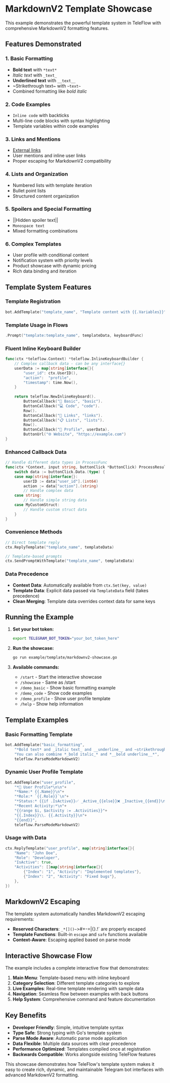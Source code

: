 # MarkdownV2 Template Showcase

This example demonstrates the powerful template system in TeleFlow with comprehensive MarkdownV2 formatting features.

## Features Demonstrated

### 1. **Basic Formatting**
- **Bold text** with `*text*`
- _Italic text_ with `_text_`
- __Underlined text__ with `__text__`
- ~Strikethrough text~ with `~text~`
- Combined formatting like *_bold italic_*

### 2. **Code Examples**
- `Inline code` with backticks
- Multi-line code blocks with syntax highlighting
- Template variables within code examples

### 3. **Links and Mentions**
- [External links](https://example.com) 
- User mentions and inline user links
- Proper escaping for MarkdownV2 compatibility

### 4. **Lists and Organization**
- Numbered lists with template iteration
- Bullet point lists
- Structured content organization

### 5. **Spoilers and Special Formatting**
- ||Hidden spoiler text||
- `Monospace text`
- Mixed formatting combinations

### 6. **Complex Templates**
- User profile with conditional content
- Notification system with priority levels
- Product showcase with dynamic pricing
- Rich data binding and iteration

## Template System Features

### **Template Registration**
```go
bot.AddTemplate("template_name", "Template content with {{.Variables}}", teleflow.ParseModeMarkdownV2)
```

### **Template Usage in Flows**
```go
.Prompt("template:template_name", templateData, keyboardFunc)
```

### **Fluent Inline Keyboard Builder**
```go
func(ctx *teleflow.Context) *teleflow.InlineKeyboardBuilder {
    // Complex callback data - can be any interface{}
    userData := map[string]interface{}{
        "user_id": ctx.UserID(),
        "action":  "profile",
        "timestamp": time.Now(),
    }
    
    return teleflow.NewInlineKeyboard().
        ButtonCallback("📝 Basic", "basic").
        ButtonCallback("💻 Code", "code").
        Row().
        ButtonCallback("🔗 Links", "links").
        ButtonCallback("📋 Lists", "lists").
        Row().
        ButtonCallback("👤 Profile", userData).
        ButtonUrl("🌐 Website", "https://example.com")
}
```

### **Enhanced Callback Data**
```go
// Handle different data types in ProcessFunc
func(ctx *Context, input string, buttonClick *ButtonClick) ProcessResult {
    switch data := buttonClick.Data.(type) {
    case map[string]interface{}:
        userID := data["user_id"].(int64)
        action := data["action"].(string)
        // Handle complex data
    case string:
        // Handle simple string data
    case MyCustomStruct:
        // Handle custom struct data
    }
}
```

### **Convenience Methods**
```go
// Direct template reply
ctx.ReplyTemplate("template_name", templateData)

// Template-based prompts
ctx.SendPromptWithTemplate("template_name", templateData)
```

### **Data Precedence**
- **Context Data**: Automatically available from `ctx.Set(key, value)`
- **Template Data**: Explicit data passed via `TemplateData` field (takes precedence)
- **Clean Merging**: Template data overrides context data for same keys

## Running the Example

1. **Set your bot token:**
   ```bash
   export TELEGRAM_BOT_TOKEN="your_bot_token_here"
   ```

2. **Run the showcase:**
   ```bash
   go run example/template/markdownv2-showcase.go
   ```

3. **Available commands:**
   - `/start` - Start the interactive showcase
   - `/showcase` - Same as /start
   - `/demo_basic` - Show basic formatting example
   - `/demo_code` - Show code examples
   - `/demo_profile` - Show user profile template
   - `/help` - Show help information

## Template Examples

### Basic Formatting Template
```go
bot.AddTemplate("basic_formatting", 
    "*Bold text* and _italic text_ and __underline__ and ~strikethrough~\n\n"+
    "You can also combine *_bold italic_* and *__bold underline__*",
    teleflow.ParseModeMarkdownV2)
```

### Dynamic User Profile Template
```go
bot.AddTemplate("user_profile",
    "*👤 User Profile*\n\n"+
    "*Name:* {{.Name}}\n"+
    "*Role:* `{{.Role}}`\n"+
    "*Status:* {{if .IsActive}}✅ _Active_{{else}}❌ _Inactive_{{end}}\n\n"+
    "*Recent Activity:*\n"+
    "{{range $i, $activity := .Activities}}"+
    "{{.Index}}\\. {{.Activity}}\n"+
    "{{end}}",
    teleflow.ParseModeMarkdownV2)
```

### Usage with Data
```go
ctx.ReplyTemplate("user_profile", map[string]interface{}{
    "Name": "John Doe",
    "Role": "Developer", 
    "IsActive": true,
    "Activities": []map[string]interface{}{
        {"Index": "1", "Activity": "Implemented templates"},
        {"Index": "2", "Activity": "Fixed bugs"},
    },
})
```

## MarkdownV2 Escaping

The template system automatically handles MarkdownV2 escaping requirements:

- **Reserved Characters**: `_*[]()~`>#+-=|{}.!` are properly escaped
- **Template Functions**: Built-in `escape` and `safe` functions available
- **Context-Aware**: Escaping applied based on parse mode

## Interactive Showcase Flow

The example includes a complete interactive flow that demonstrates:

1. **Main Menu**: Template-based menu with inline keyboard
2. **Category Selection**: Different template categories to explore
3. **Live Examples**: Real-time template rendering with sample data
4. **Navigation**: Seamless flow between examples with back buttons
5. **Help System**: Comprehensive command and feature documentation

## Key Benefits

- **Developer Friendly**: Simple, intuitive template syntax
- **Type Safe**: Strong typing with Go's template system
- **Parse Mode Aware**: Automatic parse mode application
- **Data Flexible**: Multiple data sources with clear precedence
- **Performance Optimized**: Templates compiled once at registration
- **Backwards Compatible**: Works alongside existing TeleFlow features

This showcase demonstrates how TeleFlow's template system makes it easy to create rich, dynamic, and maintainable Telegram bot interfaces with advanced MarkdownV2 formatting.